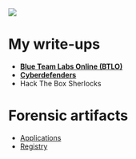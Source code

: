 <img src="https://media4.giphy.com/media/rY93u9tQbybks/giphy.gif" />

<h1>My write-ups</h1>
<ul>
<li><a href="https://github.com/Baniur/baniur.github.io/blob/main/BTLO/btlo.md" title="Blue Team Labs Online (BTLO)"><strong>Blue Team Labs Online (BTLO)</strong></a></li>
<li><a href="https://github.com/Baniur/baniur.github.io/blob/main/Cyberdefenders/cyberdefenders.md" title="Cyberdefenders - writeups"><strong>Cyberdefenders</strong></a></li>
<li>Hack The Box Sherlocks</li>
</ul>

<h1>Forensic artifacts</h1>
<ul>
<li><a href="https://github.com/Baniur/baniur.github.io/blob/main/Forensic-artifacts/forensic-artifacts-applications.md">Applications</a></li>
<li><a href="https://github.com/Baniur/baniur.github.io/blob/main/Forensic-artifacts/forensic-artifacts-registry.md">Registry</a></li>
</ul>
